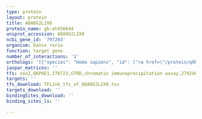 ```yaml
---
type: protein
layout: protein
title: A0A0G2L2X8
protein_name: gb:eh456644
uniprot_accession: A0A0G2L2X8
ncbi_gene_id: '797203'
organism: Danio rerio
function: target gene
number_of_interactions: '1'
orthologs: '[{"species": "Homo sapiens", "id": ["<a href=\"/protein/q9h5f2\">Q9H5F2</a>"]}, {"species": "Mus musculus", "id": ["<a href=\"/protein/q9d131\">Q9D131</a>"]}, {"species": "Rattus norvegicus", "id": ["D3ZGF3"]}]'
jaspar_matrices: ''
tfs: sox2,Q6P0E1,378723,GTRD,chromatin immunoprecipitation assay,27924024%5Buid%5D,No
targets: ''
tfs_download: TFLink_tfs_of_A0A0G2L2X8.tsv
targets_download: ''
bindingSites_download: ''
binding_sites_ls: ''

---
```

